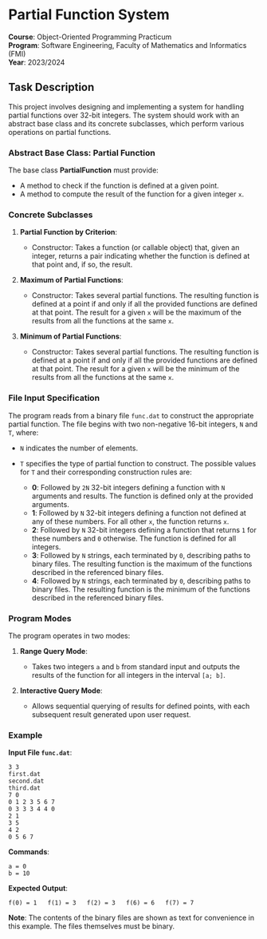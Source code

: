 
# Partial Function System

**Course**: Object-Oriented Programming Practicum  
**Program**: Software Engineering, Faculty of Mathematics and Informatics (FMI)  
**Year**: 2023/2024

## Task Description

This project involves designing and implementing a system for handling partial functions over 32-bit integers. The system should work with an abstract base class and its concrete subclasses, which perform various operations on partial functions. 

### Abstract Base Class: Partial Function

The base class **PartialFunction** must provide:
- A method to check if the function is defined at a given point.
- A method to compute the result of the function for a given integer `x`.

### Concrete Subclasses

1. **Partial Function by Criterion**: 
   - Constructor: Takes a function (or callable object) that, given an integer, returns a pair indicating whether the function is defined at that point and, if so, the result.

2. **Maximum of Partial Functions**:
   - Constructor: Takes several partial functions. The resulting function is defined at a point if and only if all the provided functions are defined at that point. The result for a given `x` will be the maximum of the results from all the functions at the same `x`.

3. **Minimum of Partial Functions**:
   - Constructor: Takes several partial functions. The resulting function is defined at a point if and only if all the provided functions are defined at that point. The result for a given `x` will be the minimum of the results from all the functions at the same `x`.

### File Input Specification

The program reads from a binary file `func.dat` to construct the appropriate partial function. The file begins with two non-negative 16-bit integers, `N` and `T`, where:

- `N` indicates the number of elements.
- `T` specifies the type of partial function to construct. The possible values for `T` and their corresponding construction rules are:

  - **0**: Followed by `2N` 32-bit integers defining a function with `N` arguments and results. The function is defined only at the provided arguments.
  - **1**: Followed by `N` 32-bit integers defining a function not defined at any of these numbers. For all other `x`, the function returns `x`.
  - **2**: Followed by `N` 32-bit integers defining a function that returns `1` for these numbers and `0` otherwise. The function is defined for all integers.
  - **3**: Followed by `N` strings, each terminated by `0`, describing paths to binary files. The resulting function is the maximum of the functions described in the referenced binary files.
  - **4**: Followed by `N` strings, each terminated by `0`, describing paths to binary files. The resulting function is the minimum of the functions described in the referenced binary files.

### Program Modes

The program operates in two modes:

1. **Range Query Mode**: 
   - Takes two integers `a` and `b` from standard input and outputs the results of the function for all integers in the interval `[a; b]`.

2. **Interactive Query Mode**:
   - Allows sequential querying of results for defined points, with each subsequent result generated upon user request.

### Example

**Input File `func.dat`**:
```
3 3
first.dat
second.dat
third.dat
7 0
0 1 2 3 5 6 7
0 3 3 3 4 4 0
2 1
3 5
4 2
0 5 6 7
```

**Commands**:
```
a = 0
b = 10
```

**Expected Output**:
```
f(0) = 1   f(1) = 3   f(2) = 3   f(6) = 6   f(7) = 7
```

**Note**: The contents of the binary files are shown as text for convenience in this example. The files themselves must be binary.
